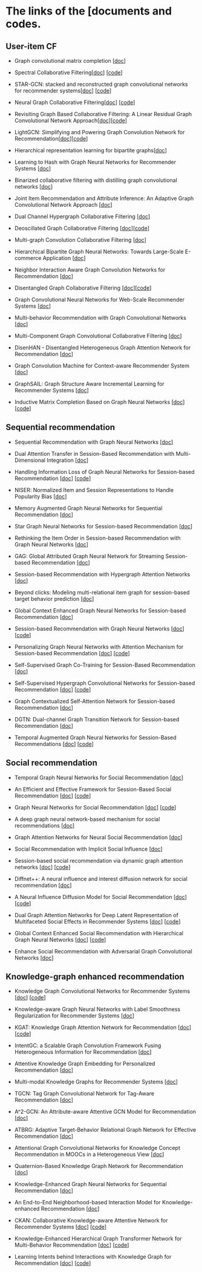 # The links of the [documents and codes. 


## User-item CF

* Graph convolutional matrix completion [[doc](https://www.kdd.org/kdd2018/files/deep-learning-day/DLDay18_paper_32.pdf)]
* Spectral Collaborative Filtering[[doc](https://dl.acm.org/doi/abs/10.1145/3240323.3240343)] [[code](https://github.com/lzheng21/SpectralCF)]
* STAR-GCN: stacked and reconstructed graph convolutional networks for recommender systems[[doc](https://dl.acm.org/citation.cfm?id=3367634)] [[code](https://github.com/jennyzhang0215/STAR-GCN)]
* Neural Graph Collaborative Filtering[[doc](https://dl.acm.org/doi/abs/10.1145/3331184.3331267)] [[code](https://github.com/xiangwang1223/neural_graph_collaborative_filtering)]
* Revisiting Graph Based Collaborative Filtering: A Linear Residual Graph Convolutional Network Approach[[doc](https://www.aaai.org/ojs/index.php/AAAI/article/view/5330)][[code](https://github.com/newlei/LR-GCCF)]
* LightGCN: Simplifying and Powering Graph Convolution Network for Recommendation[[doc](https://arxiv.org/abs/2002.02126)][[code](https://github.com/gusye1234/LightGCN-PyTorch)]
* Hierarchical representation learning for bipartite graphs[[doc](https://www.ijcai.org/Proceedings/2019/0398.pdf)]
* Learning to Hash with Graph Neural Networks for Recommender Systems [[doc](https://dl.acm.org/doi/abs/10.1145/3366423.3380266)]
* Binarized collaborative filtering with distilling graph convolutional networks [[doc](https://www.ijcai.org/Proceedings/2019/0667.pdf)]
* Joint Item Recommendation and Attribute Inference: An Adaptive Graph Convolutional Network Approach [[doc](https://arxiv.org/abs/2005.12021)]


* Dual Channel Hypergraph Collaborative Filtering [[doc](https://dl.acm.org/doi/abs/10.1145/3394486.3403253)]
* Deoscillated Graph Collaborative Filtering [[doc](https://arxiv.org/abs/2011.02100)][[code](https://github.com/JimLiu96/DeosciRec)]
* Multi-graph Convolution Collaborative Filtering [[doc](https://arxiv.org/pdf/2001.00267.pdf)]

* Hierarchical Bipartite Graph Neural Networks: Towards Large-Scale E-commerce Application [[doc](https://conferences.computer.org/icde/2020/pdfs/ICDE2020-5acyuqhpJ6L9P042wmjY1p/290300b677/290300b677.pdf)]
* Neighbor Interaction Aware Graph Convolution Networks for Recommendation [[doc](https://dl.acm.org/doi/abs/10.1145/3397271.3401123)]
* Disentangled Graph Collaborative Filtering [[doc](https://dl.acm.org/doi/abs/10.1145/3397271.3401137)][[code](https://github.com/xiangwang1223/disentangled_graph_collaborative_filtering)]
* Graph Convolutional Neural Networks for Web-Scale Recommender Systems [[doc](https://dl.acm.org/doi/abs/10.1145/3219819.3219890)]

* Multi-behavior Recommendation with Graph Convolutional Networks [[doc](https://dl.acm.org/doi/abs/10.1145/3397271.3401072)]
* Multi-Component Graph Convolutional Collaborative Filtering [[doc](https://arxiv.org/abs/1911.10699)]
* DisenHAN - Disentangled Heterogeneous Graph Attention Network for Recommendation [[doc](https://dl.acm.org/doi/abs/10.1145/3340531.3411996)]
* Graph Convolution Machine for Context-aware Recommender System [[doc](https://arxiv.org/abs/2001.11402)]
* GraphSAIL: Graph Structure Aware Incremental Learning for Recommender Systems [[doc](https://dl.acm.org/doi/abs/10.1145/3340531.3412754)]
* Inductive Matrix Completion Based on Graph Neural Networks [[doc](https://arxiv.org/abs/1904.1205)][[code](https://github.com/muhanzhang/IGMC)]


## Sequential recommendation

* Sequential Recommendation with Graph Neural Networks [[doc](https://arxiv.org/pdf/2106.14226.pdf)]
* Dual Attention Transfer in Session-Based Recommendation with Multi-
Dimensional Integration [[doc](https://dl.acm.org/doi/abs/10.1145/3404835.3462866)]
* Handling Information Loss of Graph Neural Networks for Session-based Recommendation [[doc](https://dl.acm.org/doi/abs/10.1145/3394486.3403170)] [[code](https://github.com/twchen/lessr)]
* NISER: Normalized Item and Session Representations to Handle Popularity Bias [[doc](https://ui.adsabs.harvard.edu/abs/2019arXiv190904276G/abstract)]


* Memory Augmented Graph Neural Networks for Sequential Recommendation [[doc](https://arxiv.org/abs/1912.11730)]
* Star Graph Neural Networks for Session-based Recommendation [[doc](https://dl.acm.org/doi/abs/10.1145/3340531.3412014)]
* Rethinking the Item Order in Session-based Recommendation with Graph Neural Networks [[doc](https://dl.acm.org/doi/abs/10.1145/3357384.3358010)]
* GAG: Global Attributed Graph Neural Network for Streaming Session-based Recommendation [[doc](https://dl.acm.org/doi/abs/10.1145/3397271.3401109)]
* Session-based Recommendation with Hypergraph Attention Networks [[doc](http://people.tamu.edu/~jwang713/pubs/SHARE-sdm2021.pdf)]
* Beyond clicks: Modeling multi-relational item graph for session-based target behavior prediction [[doc](https://dl.acm.org/doi/abs/10.1145/3366423.3380077)]

* Global Context Enhanced Graph Neural Networks for Session-based Recommendation [[doc](https://dl.acm.org/doi/abs/10.1145/3397271.3401142)]
* Session-based Recommendation with Graph Neural Networks [[doc](https://www.aaai.org/ojs/index.php/AAAI/article/view/3804)] [[code](https://github.com/CRIPAC-DIG/SR-GNN)]
* Personalizing Graph Neural Networks with Attention Mechanism for Session-based Recommendation [[doc](https://arxiv.org/abs/1910.08887)] [[code](https://github.com/CRIPAC-DIG/A-PGNN)]
* Self-Supervised Graph Co-Training for Session-Based Recommendation [[doc](https://arxiv.org/pdf/2108.10560.pdf)]
* Self-Supervised Hypergraph Convolutional Networks for Session-based Recommendation [[doc](https://ojs.aaai.org/index.php/AAAI/article/view/16578/16385)] [[code](https://github.com/xiaxin1998/DHCN)]
* Graph Contextualized Self-Attention Network for Session-based Recommendation [[doc](https://www.ijcai.org/Proceedings/2019/0547.pdf)]
* DGTN: Dual-channel Graph Transition Network for Session-based Recommendation [[doc](https://arxiv.org/abs/2009.10002)]
* Temporal Augmented Graph Neural Networks for Session-Based Recommendations [[doc](https://dl.acm.org/doi/abs/10.1145/3404835.3463112)] [[code](https://github.com/CRIPAC-DIG/TAGNN)]

## Social recommendation

* Temporal Graph Neural Networks for Social Recommendation [[doc](https://ieeexplore.ieee.org/document/9378444/)] 
* An Efficient and Effective Framework for Session-Based Social Recommendation [[doc](https://dl.acm.org/doi/10.1145/3437963.3441792)] [[code](https://github.com/twchen/SEFrame)]
* Graph Neural Networks for Social Recommendation [[doc](https://arxiv.org/pdf/1902.07243.pdf)] [[code](https://github.com/wenqifan03/GraphRec-WWW19)]


* A deep graph neural network-based mechanism for social recommendations [[doc](https://ieeexplore.ieee.org/abstract/document/9063418/)] 
* Graph Attention Networks for Neural Social Recommendation [[doc](https://ieeexplore.ieee.org/iel7/8970220/8995176/08995280.pdf)]
* Social Recommendation with Implicit Social Influence [[doc](https://dl.acm.org/doi/pdf/10.1145/3404835.3463043)]
* Session-based social recommendation via dynamic graph attention networks [[doc](https://arxiv.org/abs/1902.09362)] [[code](https://github.com/DeepGraphLearning/RecommenderSystems)]
* Diffnet++: A neural influence and interest diffusion network for social recommendation [[doc](https://arxiv.org/pdf/2002.00844)] 
* A Neural Influence Diffusion Model for Social Recommendation [[doc](https://arxiv.org/abs/1904.10322)] [[code](https://github.com/PeiJieSun/diffnet)]
* Dual Graph Attention Networks for Deep Latent Representation of Multifaceted Social Effects in Recommender Systems [[doc](https://dl.acm.org/doi/10.1145/3308558.3313442)] [[code](https://github.com/echo740/DANSER-WWW-19)]
* Global Context Enhanced Social Recommendation with Hierarchical Graph Neural Networks [[doc](https://dl.acm.org/doi/10.1145/3397271.3401142)] [[code](https://github.com/xhcdream/SR-HGNN)]
* Enhance Social Recommendation with Adversarial Graph Convolutional Networks [[doc](https://arxiv.org/abs/2004.02340)] 



## Knowledge-graph enhanced recommendation
* Knowledge Graph Convolutional Networks for Recommender Systems [[doc](https://dl.acm.org/doi/abs/10.1145/3308558.3313417)] [[code](https://github.com/hwwang55/KGCN)]
* Knowledge-aware Graph Neural Networks with Label Smoothness Regularization for Recommender Systems  [[doc](https://dl.acm.org/doi/abs/10.1145/3292500.3330836)]
* KGAT: Knowledge Graph Attention Network for Recommendation  [[doc](https://dl.acm.org/doi/abs/10.1145/3292500.3330989)] [[code](https://github.com/xiangwang1223/knowledge_graph_attention_network)]
* IntentGC: a Scalable Graph Convolution Framework Fusing Heterogeneous Information for Recommendation  [[doc](https://dl.acm.org/doi/abs/10.1145/3292500.3330686)]


* Attentive Knowledge Graph Embedding for Personalized Recommendation [[doc](https://arxiv.org/abs/1910.08288)]
* Multi-modal Knowledge Graphs for Recommender Systems [[doc](https://dl.acm.org/doi/abs/10.1145/3340531.3411947)]
* TGCN: Tag Graph Convolutional Network for Tag-Aware Recommendation  [[doc](https://dl.acm.org/doi/abs/10.1145/3340531.3411927)]
* A^2-GCN: An Attribute-aware Attentive GCN Model for Recommendation [[doc](https://arxiv.org/abs/2003.09086)]
* ATBRG: Adaptive Target-Behavior Relational Graph Network for Effective Recommendation  [[doc](https://arxiv.org/abs/2005.12002)]
* Attentional Graph Convolutional Networks for Knowledge Concept Recommendation in MOOCs in a Heterogeneous View  [[doc](https://dl.acm.org/doi/abs/10.1145/3397271.3401057)]
* Quaternion-Based Knowledge Graph Network for Recommendation  [[doc](https://dl.acm.org/doi/abs/10.1145/3394171.3413992)]
* Knowledge-Enhanced Graph Neural Networks for Sequential Recommendation  [[doc](https://www.mdpi.com/2078-2489/11/8/388)]
* An End-to-End Neighborhood-based Interaction Model for Knowledge-enhanced Recommendation [[doc](https://dl.acm.org/doi/10.1145/3326937.3341257)]
* CKAN: Collaborative Knowledge-aware Attentive Network for Recommender Systems [[doc](https://dl.acm.org/doi/10.1145/3397271.3401141)] [[code](https://github.com/weberrr/CKAN)]
* Knowledge-Enhanced Hierarchical Graph Transformer Network for Multi-Behavior Recommendation [[doc](https://ojs.aaai.org/index.php/AAAI/article/view/16576/16383)] [[code](https://github.com/akaxlh/KHGT)]
* Learning Intents behind Interactions with Knowledge Graph for Recommendation [[doc](https://dl.acm.org/doi/10.1145/3442381.3450133)] [[code](https://github.com/huangtinglin/Knowledge_Graph_based_Intent_Network)]
